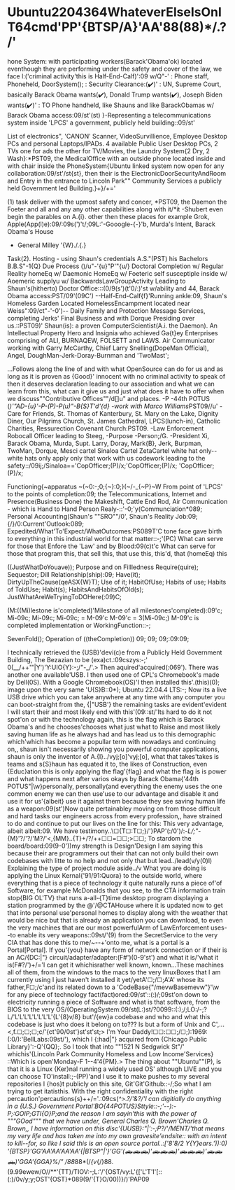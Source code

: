 # Ubuntu2204364WhateverElseIsOnIT64cmd'PP'{BTSP/A}'AA'88(88)*/<t>.?/'
hone System: with participating workers(Barack'Obama'ok) located eventhough they are performing under the
	      safety and cover of the law, we face l:('criminal activity'this is Half-End-Calf)':09 w/Q"-'
	    : Phone staff, Phoneheld, DoorSystem();
            : Security Clearance:(✔️)'
            : UN, Supreme Court, basically Barack Obama wants(✔️), Donald Trump wants(✔️), Joseph Biden wants(✔️)'
            : TO Phone handheld, like Shauns and like BarackObamas
                  w/ Barack Obama access:09/st'(st)
}-Representing a telecommunications system inside 'LPCS' a government, publicly held building::09/st'

List of electronics", 'CANON' Scanner, VideoSurvillience, Employee Desktop PCs and personal Laptops/IPADs. 4 available
Public User Desktop PCs, 2 TVs one for ads the other for TV/Movies, the Laundry System{2 Dry, 2 Wash}:*PST09, the MedicalOffice
with an outside phone located inside and with chair inside the PhoneSystem{Ubuntu linked system now open for any collaboration:09/st'/st{st},
then their is the ElectronicDoorSecurityAndRoom and Entry in the entrance to Lincoln Park"" Community Services a publicly held
Government led Building.}+}/+='

(1) task deliver with the upmost safety and concer, *PST09, the Daemon the Foeter and all and any any other capabilities along with it/*it
    -Shubert even begin the parables on A.{i}. other then these places for example Grok, Apple(App(l)e):09/:09s(')'t/;09L:'-Gooogle-{-}'b,
    Murda's Intent, Barack Obama's House
   - General Milley '{W}./.{.}

Task(2). Hosting - using Shaun's credentials A.S."(PST) his Bachelors B.B.S"-1{Q}
         Due Process ()/u"-'{u}"P'"{u/}
         Doctoral Completion w/ Regular Reality homeEq
			     w/ Daemonic HomeEq
			     w/ Foeteric self susceptiple inside
			     w/ Aoemeric supplyu
 			     w/ BackwardsLawGroupActivity
         Leading to Shaun's(hitherto) Doctor Office:::(0/9(s')(t'0/:)'st w/ability and 44, Barack Obama access:PST/09'(09C')
         --Half-End-Calf{f}'Running ankle:09, Shaun's Homeless Garden Located HomelessEncampment located near Weiss":09/ct"-'-0')--
	Daily Family and Protection Message Services, completing Jerks' Final Business and with Dorque Presiding over us.::PST09)'
        Shaun(is): a proven ComputerScientist(A.i. the Daemon). An Intellectual Property Hero and Insignia who achieved Ga{t}ey Enterprises 
        comprising of ALI, BURNAQEW, FOLSETT and LAWS. Air Communicator working with Garry McCarthy, Chief Larry Snelling(DopeMan Official), 
        Angel, DoughMan-Jerk-Doray-Burnman and 'TwoMast';

...Follows along the line of and with what OpenSource can do for us and as long as it is proven as {Good}' innocent with no criminal 
activity to speak of then it deserves declaration leading to our association and what we can learn from this, what can it give us and just what 
does it have to offer when we discuss""Contributive Offices""/d[]u" and places.
		-P
-44th POTUS (*)'"AD-{u}'-P-(P)-P(u)"-B{S}T'd'{d}
-work with Marco Williams*PST09//u'
-Care for Friends, St. Thomas of Kanterbury, St. Mary on the Lake, Dignity Diner, Our Pilgrims Church, St. James Cathedral, LPCS(lunch-in), 
Catholic Charities, Ressurection Covenant Church:PST09.
-Law Enforcement Robocall Officer leading to Steeg,
-Purpose
-Person;/G.
-President Xi, Barack Obama, Murda, Supt. Larry, Doray, Mark{B}, Jerk, Burpman, TwoMan, Dorque, Mesci cartel Sinaloa Cartel ZetaCartel white
hat only--white hats only apply only that work with us codework leading to the safety::/09ij;/Sinaloa=='CopOfficer;(P)/x;'CopOfficer;(P)/x;
'CopOfficer;(P)/x;

Functioning{~apparatus ~(~0:-;0;{~}:0;}(~/-_{~P}~W
	From point of 'LPCS' to the points of completion:09;
	the Telecommunications, Internet and Presence(Business Done)
	the Makeshift, Cattle End Rod, Air Communication - which is Hand to Hand Person Realy-::'-0;'y(Communciation*089;
	Personal Accounting(Shaun's ""SRO""/0', Shaun's Reality Job:09;
				{/}/0:Current'Outlook:089;
Expedited/What'To'Expect/WhatOutcomes:PS089T'C
tone face gave birth to everything in this industrial world for that matter::-;'(PC)
What can serve for those that Enfore the 'Law' and by Blood:09(c)t'c
What can serve for those that program this, that sell this, that use this, this'd, that (homeEq) this

((JustWhatDoYouave));
Purpose and on Fillledness Require(quire);
Sequestor; 
Dill Relationship(ship):09; 
Have(it);
DirtyUpTheCause(qeASX{W}T); 
Use of it;
HabitOfUse;
Habits of use;
Habits of ToldUse;
Habit(s);
HabitsAndHabitsOfOld(s); 
JustWhatAreWeTryingToDOHere(:09)C;

(M:((Mi)lestone is'completed)'Milestone of all milestones'completed):09'c;
Mi-09c; Mi-09c; Mi-09c; = M-09'c
M-09'c = 3(Mi-09c;)
M-09'c is completed implementation or WorkingFunction::-;

SevenFold();
Operation of ((theCompletion)) 09; 09; 09;:09:09;

I technically retrieved the {USB}'devi(c)e from a Publicly Held Government Building, The Bezazian to be (exa)ct.:09cszys:-;'
0(__/++'"|Y')'Y:UIO{Y}:-;/"-_/'.> Then aquired'acquired(:069'). There was another one available'USB. I then used one of CPL's Chromebook's 
made by Dell(0S). With a Google Chromebook(OS)'I then installed this'.(this)(0); image upon the very same 'U{S}B::0*);
Ubuntu 22.04.4 LTS:-; Now its a live USB drive which you can take anywhere at any time with any computer you can 
boot-straight from the, {|"USB'\} the remaining tasks are evident'evident I will start their and most likely end with this'(09::st/'Its hard to do it not spot'on or
with the technology again, this is the flag which is Barack Obama's and he chooses'chooses what just what to Raise and most likely saving human life
as he always had and has lead us to this demographic which'which has become a popullar term with nowadays and continuing on,, shaun isn't necessarily
showing you powerful computer applications, shaun is only the inventor of A.{I}../vyj;[o]'vyj;[o], what that takes'takes is teams and s{S}haun has equated it to,
the likes of Construction, even {Educ}ation this is only applying the flag'{flag} and what the flag is is power and what happens next after varios okays
by Barack Obama{'44th POTUS"|\w}personally, personally(and everything the enemy uses the one common enemy we can then use'use to our advantage and disable it and use it
for us'{albeit} use it against them because they see saving human life as a weapon:09(st\')Now quite pertainabley moving on from those difficult and hard
tasks our engineers across from every profession,, have strained to do and continue to put our lives on the line for this: This very advantage, albeit albeit:09.
We have testimony..\☐{T☐:T☐;}/'}PAP'(:/0')/:-_L/;"-_{M}'?/'?/'M?/'<,{MM}..{T}+/?/++☐☐=☐☐;>☐☐; To stardom the board/board:09(9-0'))my strength is Design'Design
I am saying this because their are programmers out their that can not only build their own codebases with litte to no help and not only that but lead../lead(v/y(0)l)
Explaining the type of project module aside../v What you are doing is applying the Linux Kernal{'91/91:Quora} to the outside world, where everything that
is a piece of technology it quite naturally runs a piece of'of Software, for example McDonalds that you see, to the CTA information train stop{BIG OL'TV} that runs
a-all-{T}time desktop program displaying a station programmed by the @'/@CTAHouse where it is updated now to get that into personal use'personal homes to display 
along with the weather that would be nice but that is already an application you can download, to even the very machines that are our most powerfulArm of
LawEnforcement uses--to enable its very weapons::09st/'(9) from the SecretService to the very CIA that has done this to me/~--+'onto me, 
what is a portal is a Portal[Portal]. If you'{you} have any form of network connection or if their is an AC/{DC:|"} circuit/adapter/adapter:(F#')(0-9'st') and what it 
is/'what it is(F#?/')+/='I can get it whichisrather well known, known...These machines all of them, from the windows to the macs to the very linuxBoxes that I am
currently using I just haven't installed it yet/yetA'☐;/☐;A'A' whose its father,F☐;/c'and its related down to a 'CodeBase{"/mevwBasemevw\"}'\w for any piece of
technology fact(fact)ored:09/st'::(:)/;09st'on down to electricity running a piece of Software and what is that software, from the BIOS to the very
OS/(OperatingSystem:09/st(L:)st/?0099::(:);/;LO:/-;?L/'L'L'L'L'L'L'L'L'{L'{8}v/8} but'/{ew}a codebase and who and what this codebase is just who does it belong on to???
Is but a form of Unix and C',...<,f.☐;☐;☐;c/'{ct'90/0st'}st'st'st;> I'm Your Daddy!☐☐:☐☐;/☐;):1969:(:0/):'BellLabs:09st/'), which I {:had|"} acquired
from {Chicago Public Library}':-Q'{QQ};. So I took that into ""1521 N Sedgwick St"/' whichis'{Lincoln Park Community Homeless and Low Income'Services}
::Which is open'Monday-F 1--4'4{PM}.> The thing about ""Ubuntu""(P), is that it is a Linux {Ker}nal running a widely used OS' although LIVE and you
can choose TO'install:;-(PP)'and I use it to make pushes to my several repositories I {hos}t publicly on this site, Git'Git'Github::-/;So what I am
trying to get itatisthis. With the right confidentiality with the right percaution'percautions{s}++/='.:09cs(*^>.?/'<t>&?/'I can digitially do
anything in a {U.S.} Government Portal'BO{44POTUS}Sttyle::-;'--):-P;:GOIP;GTI{O}P;and the reason I am sayin'this with the power of """GOod"""
that we have under, General Charles Q. Brown'Charles Q. Brown,, I have information on this disc'{UUSB}:"|':-;P?/'/MENT/'that means my very life and
has taken me into my own gravesite'endsite:: with an intent to kill--for, so like I said this is an open source portal..:['8'8/2 Y{Y}ears.')):0)
'{BTSP}'GG'AA'AA'AA'AA'{|BTSP"|'}'GG'(🛻🛻🛻)'🛻🛻🛻)'🛻🛻🛻)'🛻🛻🛻)'GGA'{GGA}%/"
/88*88*(/*{v*{/}88.(9.99ewew/O//**'{TT}/TIOV:-;L:'/'{OST/vy:L'{['L'T'I'[::(:)/0v/y;y;OST'{OST}*089(9/'{T}O/00))}/)'PAP09
